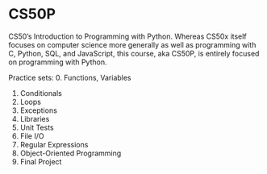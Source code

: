 # CS50P

CS50’s Introduction to Programming with Python. Whereas CS50x itself focuses on computer science more generally as well as programming with C, Python, SQL, and JavaScript, this course, aka CS50P, is entirely focused on programming with Python.

Practice sets:
0. Functions, Variables
1. Conditionals
2. Loops
3. Exceptions
4. Libraries
5. Unit Tests
6. File I/O
7. Regular Expressions
8. Object-Oriented Programming
9. Final Project
